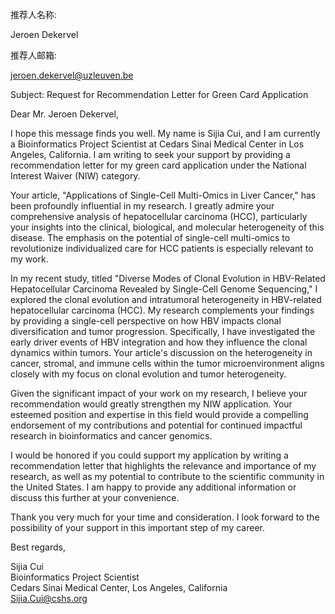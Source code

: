 
推荐人名称:

Jeroen Dekervel

推荐人邮箱:

jeroen.dekervel@uzleuven.be


Subject: Request for Recommendation Letter for Green Card Application

Dear Mr. Jeroen Dekervel,

I hope this message finds you well. My name is Sijia Cui, and I am currently a Bioinformatics Project Scientist at Cedars Sinai Medical Center in Los Angeles, California. I am writing to seek your support by providing a recommendation letter for my green card application under the National Interest Waiver (NIW) category.

Your article, "Applications of Single-Cell Multi-Omics in Liver Cancer," has been profoundly influential in my research. I greatly admire your comprehensive analysis of hepatocellular carcinoma (HCC), particularly your insights into the clinical, biological, and molecular heterogeneity of this disease. The emphasis on the potential of single-cell multi-omics to revolutionize individualized care for HCC patients is especially relevant to my work.

In my recent study, titled "Diverse Modes of Clonal Evolution in HBV-Related Hepatocellular Carcinoma Revealed by Single-Cell Genome Sequencing," I explored the clonal evolution and intratumoral heterogeneity in HBV-related hepatocellular carcinoma (HCC). My research complements your findings by providing a single-cell perspective on how HBV impacts clonal diversification and tumor progression. Specifically, I have investigated the early driver events of HBV integration and how they influence the clonal dynamics within tumors. Your article's discussion on the heterogeneity in cancer, stromal, and immune cells within the tumor microenvironment aligns closely with my focus on clonal evolution and tumor heterogeneity.

Given the significant impact of your work on my research, I believe your recommendation would greatly strengthen my NIW application. Your esteemed position and expertise in this field would provide a compelling endorsement of my contributions and potential for continued impactful research in bioinformatics and cancer genomics.

I would be honored if you could support my application by writing a recommendation letter that highlights the relevance and importance of my research, as well as my potential to contribute to the scientific community in the United States. I am happy to provide any additional information or discuss this further at your convenience.

Thank you very much for your time and consideration. I look forward to the possibility of your support in this important step of my career.

Best regards,

Sijia Cui  
Bioinformatics Project Scientist  
Cedars Sinai Medical Center, Los Angeles, California  
Sijia.Cui@cshs.org